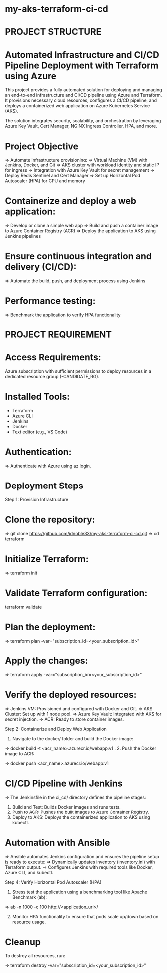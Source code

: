# my-aks-terraform-ci-cd
# PROJECT STRUCTURE
#
<!-- CLOUDCICD/
└── terraform/
    ├── main.tf                  # Updated to target specific resource group
    ├── variables.tf             # Variables updated for resource group scope
    ├── outputs.tf
    ├── terraform.tfvars         # Ensure resource group name and location are specified
    ├── scripts/
    │   ├── install-jenkins.sh
    │   ├── monitor-hpa.sh
    │   ├── benchmark-hpa.sh
    ├── modules/
        ├── vm/
        │   ├── main.tf          # Resources in VM module scoped to resource group
        │   ├── variables.tf
        │   ├── outputs.tf
        ├── aks/
        │   ├── main.tf          # Resources in AKS module scoped to resource group
        │   ├── variables.tf
        │   ├── outputs.tf
        ├── keyvault/
        │   ├── main.tf          # Resources in Key Vault module scoped to resource group
        │   ├── variables.tf
        │   ├── outputs.tf
        ├── acr/
        │   ├── main.tf          # Resources in ACR module scoped to resource group
        │   ├── variables.tf
        │   ├── outputs.tf
└── application/
    ├── app.py
    ├── Dockerfile
    ├── requirements.txt
    ├── k8s/
        ├── deployment.yaml
        ├── service.yaml
        ├── ingress.yaml
        ├── hpa.yaml -->

# Automated Infrastructure and CI/CD Pipeline Deployment with Terraform using Azure

This project provides a fully automated solution for deploying and managing an end-to-end infrastructure and CI/CD pipeline using Azure and Terraform. It provisions necessary cloud resources, configures a CI/CD pipeline, and deploys a containerized web application on Azure Kubernetes Service (AKS).

The solution integrates security, scalability, and orchestration by leveraging Azure Key Vault, Cert Manager, NGINX Ingress Controller, HPA, and more.


# Project Objective
=> Automate infrastructure provisioning:
=> Virtual Machine (VM) with Jenkins, Docker, and Git
=> AKS cluster with workload identity and static IP for ingress
=> Integration with Azure Key Vault for secret management
=> Deploy Redis Sentinel and Cert Manager
=> Set up Horizontal Pod Autoscaler (HPA) for CPU and memory

# Containerize and deploy a web application:
=> Develop or clone a simple web app
=> Build and push a container image to Azure Container Registry (ACR)
=> Deploy the application to AKS using Jenkins pipelines

# Ensure continuous integration and delivery (CI/CD):
=> Automate the build, push, and deployment process using Jenkins

# Performance testing:
=> Benchmark the application to verify HPA functionality

# PROJECT REQUIREMENT
# Access Requirements:

Azure subscription with sufficient permissions to deploy resources in a dedicated resource group (<Idowu-Candidate>-CANDIDATE_RG).

# Installed Tools:

- Terraform
- Azure CLI
- Jenkins
- Docker
- Text editor (e.g., VS Code)

# Authentication:

=> Authenticate with Azure using az login.

# Deployment Steps

Step 1: Provision Infrastructure
# Clone the repository:


=> git clone https://github.com/idnoble33/my-aks-terraform-ci-cd.git
=> cd terraform
# Initialize Terraform:

=> terraform init

# Validate Terraform configuration:

terraform validate

# Plan the deployment:

=> terraform plan -var="subscription_id=<your_subscription_id>"

# Apply the changes:

=> terraform apply -var="subscription_id=<your_subscription_id>"

# Verify the deployed resources:

=> Jenkins VM: Provisioned and configured with Docker and Git.
=> AKS Cluster: Set up with 1 node pool.
=> Azure Key Vault: Integrated with AKS for secret injection.
=> ACR: Ready to store container images.

Step 2: Containerize and Deploy Web Application
1. Navigate to the docker/ folder and build the Docker image:

=>  docker build -t <acr_name>.azurecr.io/webapp:v1 .
2. Push the Docker image to ACR:

=> docker push <acr_name>.azurecr.io/webapp:v1

# CI/CD Pipeline with Jenkins

=>  The Jenkinsfile in the ci_cd/ directory defines the pipeline stages:
1. Build and Test: Builds Docker images and runs tests.
2. Push to ACR: Pushes the built images to Azure Container Registry.
3. Deploy to AKS: Deploys the containerized application to AKS using kubectl.

# Automation with Ansible

=> Ansible automates Jenkins configuration and ensures the pipeline setup is ready to execute:
=> Dynamically updates inventory (inventory.ini) with Terraform output.
=> Configures Jenkins with required tools like Docker, Azure CLI, and kubectl.



Step 4: Verify Horizontal Pod Autoscaler (HPA)
1. Stress test the application using a benchmarking tool like Apache Benchmark (ab):

=> ab -n 1000 -c 100 http://<application_url>/

2. Monitor HPA functionality to ensure that pods scale up/down based on resource usage.

# Cleanup
To destroy all resources, run:


=> terraform destroy -var="subscription_id=<your_subscription_id>"



